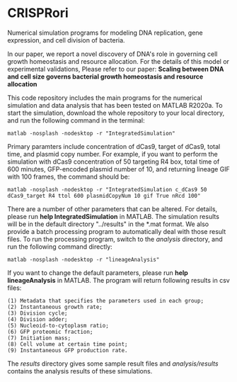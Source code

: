 # CRISPRori
Numerical simulation programs for modeling DNA replication, gene expression, and cell division of bacteria. 

In our paper, we report a novel discovery of DNA's role in governing cell growth homeostasis and resource allocation. For the details of this model or experimental validations, Please refer to our paper:
**Scaling between DNA and cell size governs bacterial growth homeostasis and resource allocation**

This code repository includes the main programs for the numerical simulation and data analysis that has been tested on MATLAB R2020a. To start the simulation, download the whole repository to your local directory, and run the following command in the terminal:

    matlab -nosplash -nodesktop -r "IntegratedSimulation"
    
Primary paramters include concentration of dCas9, target of dCas9, total time, and plasmid copy number. For example, if you want to perform the simulation with dCas9 concentration of 50 targeting R4 box, total time of 600 minutes, GFP-encoded plasmid number of 10, and returning lineage GIF with 100 frames, the command should be:

    matlab -nosplash -nodesktop -r "IntegratedSimulation c_dCas9 50 dCas9_target R4 ttol 600 plasmidCopyNum 10 gif True nRcd 100"
    
There are a number of other parameters that can be altered. For details, please run **help IntegratedSimulation** in MATLAB. The simulation results will be in the default directory "../results" in the \*.mat format. We also provide a batch processing program to automatically deal with those result files. To run the processing program, switch to the *analysis* directory, and run the following command directly:

    matlab -nosplash -nodesktop -r "lineageAnalysis"
    
If you want to change the default parameters, please run **help lineageAnalysis** in MATLAB. The program will return following results in csv files:

    (1) Metadata that specifies the parameters used in each group;
    (2) Instantaneous growth rate;
    (3) Division cycle;
    (4) Division adder;
    (5) Nucleoid-to-cytoplasm ratio;
    (6) GFP proteomic fraction;
    (7) Initiation mass;
    (8) Cell volume at certain time point;
    (9) Instantaneous GFP production rate.
    
The *results* directory gives some sample result files and *analysis/results* contains the analysis results of these simulations.
